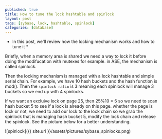 ```yaml
---
published: true
title: How to tune the lock hashtable and spinlock
layout: post
tags: [sybase, lock, hashtable, spinlock]
categories: [database]
---
```

* In this post, we'll review how the locking mechanism works and how to tune it *

<!--excerpt-->

Briefly, when a memory area is shared we need a way to lock it before doing the modifucation with mutexes for example. in ASE, the mechanism is called spinlock.

Then the locking mechanism is managed with a lock hashtable and simple serial chain. For example, we have 10 hash buckets and the hash function is mod(). Then the `spinlock ratio` is 3 meaning each spinlock will manage 3 buckets so we end up with 4 spinlocks.

If we want an excluive lock on page 25, then 25%10 = 5 so we need to scan hash bucket 5 to see if a lock is already on this page. whether the page is lock or not, we need to add our lock to the lock chain so we grab the spinlock that is managing hash bucket 5, modify the lock chain and release the spinlock. See the picture below for a better understanding.

![spinlock]({{ site.url }}/assets/pictures/sybase_spinlocks.png)

